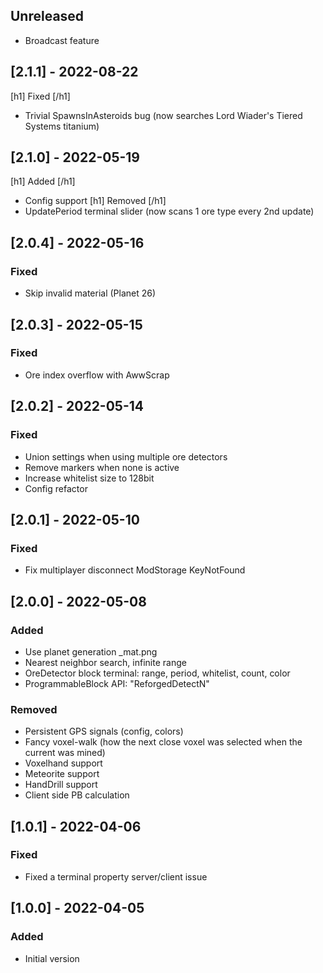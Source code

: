 ## Unreleased
- Broadcast feature

## [2.1.1] - 2022-08-22
[h1] Fixed [/h1]
- Trivial SpawnsInAsteroids bug (now searches Lord Wiader's Tiered Systems titanium)

## [2.1.0] - 2022-05-19
[h1] Added [/h1]
- Config support
[h1] Removed [/h1]
- UpdatePeriod terminal slider (now scans 1 ore type every 2nd update)

## [2.0.4] - 2022-05-16
### Fixed
- Skip invalid material (Planet 26)

## [2.0.3] - 2022-05-15
### Fixed
- Ore index overflow with AwwScrap

## [2.0.2] - 2022-05-14
### Fixed
- Union settings when using multiple ore detectors
- Remove markers when none is active
- Increase whitelist size to 128bit
- Config refactor

## [2.0.1] - 2022-05-10
### Fixed
- Fix multiplayer disconnect ModStorage KeyNotFound

## [2.0.0] - 2022-05-08
### Added
- Use planet generation _mat.png
- Nearest neighbor search, infinite range
- OreDetector block terminal: range, period, whitelist, count, color
- ProgrammableBlock API: "ReforgedDetectN"
### Removed
- Persistent GPS signals (config, colors)
- Fancy voxel-walk (how the next close voxel was selected when the current was mined)
- Voxelhand support
- Meteorite support
- HandDrill support
- Client side PB calculation

## [1.0.1] - 2022-04-06
### Fixed
- Fixed a terminal property server/client issue

## [1.0.0] - 2022-04-05
### Added
- Initial version